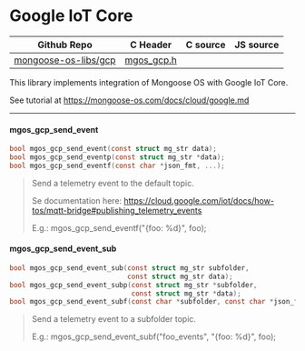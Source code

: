 # Google IoT Core
| Github Repo | C Header | C source  | JS source |
| ----------- | -------- | --------  | ----------------- |
| [mongoose-os-libs/gcp](https://github.com/mongoose-os-libs/gcp) | [mgos_gcp.h](https://github.com/mongoose-os-libs/gcp/tree/master/include/mgos_gcp.h) | &nbsp;  | &nbsp;         |



This library implements integration of Mongoose OS with Google IoT Core.

See tutorial at https://mongoose-os.com/docs/cloud/google.md


 ----- 
#### mgos_gcp_send_event

```c
bool mgos_gcp_send_event(const struct mg_str data);
bool mgos_gcp_send_eventp(const struct mg_str *data);
bool mgos_gcp_send_eventf(const char *json_fmt, ...);
```
> 
> Send a telemetry event to the default topic.
> 
> Se documentation here:
> https://cloud.google.com/iot/docs/how-tos/mqtt-bridge#publishing_telemetry_events
> 
> E.g.: mgos_gcp_send_eventf("{foo: %d}", foo);
>  
#### mgos_gcp_send_event_sub

```c
bool mgos_gcp_send_event_sub(const struct mg_str subfolder,
                             const struct mg_str data);
bool mgos_gcp_send_event_subp(const struct mg_str *subfolder,
                              const struct mg_str *data);
bool mgos_gcp_send_event_subf(const char *subfolder, const char *json_fmt, ...);
```
> 
> Send a telemetry event to a subfolder topic.
> 
> E.g.: mgos_gcp_send_event_subf("foo_events", "{foo: %d}", foo);
>  
